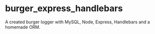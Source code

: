 # burger_express_handlebars
A created burger logger with MySQL, Node, Express, Handlebars and a homemade ORM.

